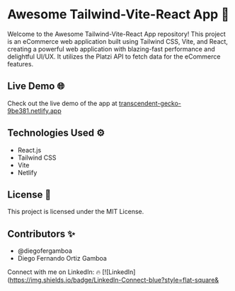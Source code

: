 # Awesome Tailwind-Vite-React App 🚀

Welcome to the Awesome Tailwind-Vite-React App repository! This project is an eCommerce web application built using Tailwind CSS, Vite, and React, creating a powerful web application with blazing-fast performance and delightful UI/UX. It utilizes the Platzi API to fetch data for the eCommerce features.

## Live Demo 🌐

Check out the live demo of the app at [transcendent-gecko-9be381.netlify.app](https://transcendent-gecko-9be381.netlify.app/)

## Technologies Used ⚙️

- React.js
- Tailwind CSS
- Vite
- Netlify

## License 📃

This project is licensed under the MIT License.

## Contributors ✨

- @diegofergamboa
- Diego Fernando Ortiz Gamboa

Connect with me on LinkedIn: :fire:
[![LinkedIn](https://img.shields.io/badge/LinkedIn-Connect-blue?style=flat-square&
